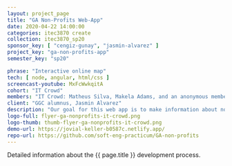 ```yaml
---
layout: project_page
title: "GA Non-Profits Web-App"
date: 2020-04-22 14:00:00
categories: itec3870 create
collection: itec3870_sp20
sponsor_key: [ "cengiz-gunay", "jasmin-alvarez" ]
project_key: "ga-non-profits-app"
semester_key: "sp20"

phrase: "Interactive online map"
tech: [ node, angular, html/css ]
screencast-youtube: MxFcWwkqitA
cohort: "IT Crowd"
members: "IT Crowd: Matheus Silva, Makela Adams, and an anonymous member"
client: "GGC alumnus, Jasmin Alvarez"
description: "Our goal for this web app is to make information about non-profit organizations more accessible to the community and volunteers. The user will be able to search all non-profit organizations in Gwinnett County, the user will also have a filter feature where the user can filter the non - profit organizations based on their preferences. User can see details information of all the organizations with a link to access the organization website directly."
logo-full: flyer-ga-nonprofits-it-crowd.png
logo-thumb: thumb-flyer-ga-nonprofits-it-crowd.png
demo-url: https://jovial-keller-b0587c.netlify.app/
repo-url: https://github.com/soft-eng-practicum/GA-non-profits
---
```


Detailed information about the {{ page.title }} development process.

<!-- lightgallery -->
<script src="https://code.jquery.com/jquery-2.2.4.min.js"></script>
<script src="https://cdn.jsdelivr.net/lightgallery/1.3.7/js/lightgallery.min.js">
</script>
<script src="https://cdn.jsdelivr.net/g/lg-zoom"></script>

<script type="text/javascript">

    $(document).ready(function() {

        $("body").lightGallery({

            zoom: true,
            selector: 'a#lightgallery',
            selectWithin: 'body'

        });

    });

</script>

[ggc]: http://www.ggc.edu
[gunay-ggc]: http://www.ggc.edu/about-ggc/directory/cengiz-gunay
[doloc-ggc]: http://www.ggc.edu/about-ggc/directory/anca-doloc-mihu
